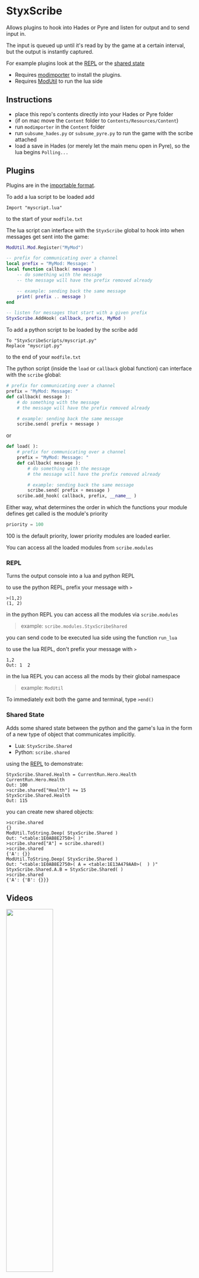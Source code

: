 # StyxScribe
Allows plugins to hook into Hades or Pyre and listen for output and to send input in.

The input is queued up until it's read by by the game at a certain interval, but the output is instantly captured.

For example plugins look at the [REPL](Content/Mods/StyxScribeREPL) or the [shared state](Content/Mods/StyxScribeShared)

* Requires [modimporter](https://github.com/SGG-Modding/sgg-mod-modimporter) to install the plugins.
* Requires [ModUtil](https://github.com/SGG-Modding/sgg-mod-modutil) to run the lua side

## Instructions

* place this repo's contents directly into your Hades or Pyre folder    
* (if on mac move the `Content` folder to `Contents/Resources/Content`)  
* run `modimporter` in the `Content` folder 
* run `subsume_hades.py` or `subsume_pyre.py` to run the game with the scribe attached
* load a save in Hades (or merely let the main menu open in Pyre), so the lua begins `Polling...`

## Plugins

Plugins are in the [importable format](https://github.com/SGG-Modding/sgg-mod-format).  

To add a lua script to be loaded add
```
Import "myscript.lua"
```
to the start of your `modfile.txt`

The lua script can interface with the `StyxScribe` global to hook into when messages get sent into the game:
```lua
ModUtil.Mod.Register("MyMod")

-- prefix for communicating over a channel
local prefix = "MyMod: Message: "
local function callback( message )
    -- do something with the message
    -- the message will have the prefix removed already

    -- example: sending back the same message
    print( prefix .. message )
end

-- listen for messages that start with a given prefix
StyxScribe.AddHook( callback, prefix, MyMod )
```

To add a python script to be loaded by the scribe add
```
To "StyxScribeScripts/myscript.py"
Replace "myscript.py"
```
to the end of your `modfile.txt`

The python script (inside the `load` or `callback` global function) can interface with the `scribe` global:
```py
# prefix for communicating over a channel
prefix = "MyMod: Message: "
def callback( message ):
    # do something with the message
    # the message will have the prefix removed already

    # example: sending back the same message
    scribe.send( prefix + message )
```
or
```py
def load( ):
    # prefix for communicating over a channel
    prefix = "MyMod: Message: "
    def callback( message ):
        # do something with the message
        # the message will have the prefix removed already

        # example: sending back the same message
        scribe.send( prefix + message )
    scribe.add_hook( callback, prefix, __name__ )
```
Either way, what determines the order in which the functions your module defines get called is the module's priority
```py
priority = 100
```
100 is the default priority, lower priority modules are loaded earlier.

You can access all the loaded modules from `scribe.modules`

### REPL

Turns the output console into a lua and python REPL

to use the python REPL, prefix your message with `>`
```
>(1,2)
(1, 2)
```
in the python REPL you can access all the modules via `scribe.modules`    
>   example:    `scribe.modules.StyxScribeShared`     

you can send code to be executed lua side using the function `run_lua`

to use the lua REPL, don't prefix your message with `>`
```
1,2
Out: 1  2
```
in the lua REPL you can access all the mods by their global namespace
>   example:    `ModUtil`     

To immediately exit both the game and terminal, type `>end()`

### Shared State

Adds some shared state between the python and the game's lua in the form of a new type of object that communicates implicitly.

* Lua: `StyxScribe.Shared`
* Python: `scribe.shared`

using the [REPL](#REPL) to demonstrate:
```
StyxScribe.Shared.Health = CurrentRun.Hero.Health
CurrentRun.Hero.Health
Out: 100
>scribe.shared["Health"] += 15
StyxScribe.Shared.Health
Out: 115
```

you can create new shared objects:

```
>scribe.shared
{}
ModUtil.ToString.Deep( StyxScribe.Shared )
Out: "<table:1E0AB8E2750>( )"
>scribe.shared["A"] = scribe.shared()
>scribe.shared
{'A': {}}
ModUtil.ToString.Deep( StyxScribe.Shared )
Out: "<table:1E0AB8E2750>( A = <table:1E13A479AA0>(  ) )"
StyxScribe.Shared.A.B = StyxScribe.Shared( )
>scribe.shared
{'A': {'B': {}}}
```

## Videos

[<img src="https://cdn.cloudflare.steamstatic.com/steam/apps/1145360/header.jpg?t=1624463563" width="50%">](https://cdn.discordapp.com/attachments/770267934231625728/929358733514006548/2022-01-08_23-55-58.mp4)

[<img src="https://cdn.cloudflare.steamstatic.com/steam/apps/462770/header.jpg?t=1601500944" width="50%">](https://cdn.discordapp.com/attachments/770267934231625728/929358732322799626/2022-01-08_23-50-38.mp4)
